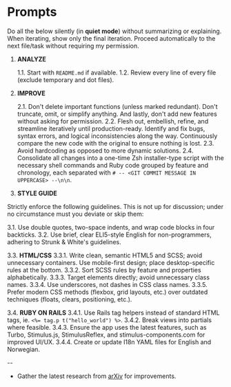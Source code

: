 # Prompts

Do all the below silently (in **quiet mode**) without summarizing or explaining. When iterating, show only the final iteration.
Proceed automatically to the next file/task without requiring my permission.

1. **ANALYZE**

   1.1. Start with `README.md` if available.
   1.2. Review every line of every file (exclude temporary and dot files).

2. **IMPROVE**

   2.1. Don't delete important functions (unless marked redundant). Don't truncate, omit, or simplify anything. And lastly, don't add new features without asking for permission.
   2.2. Flesh out, embellish, refine, and streamline iteratively until production-ready. Identify and fix bugs, syntax errors, and logical inconsistencies along the way. Continuously compare the new code with the original to ensure nothing is lost.
   2.3. Avoid hardcoding as opposed to more dynamic solutions.
2.4. Consolidate all changes into a one-time Zsh installer-type script with the necessary shell commands and Ruby code grouped by feature and chronology, each separated with `# -- <GIT COMMIT MESSAGE IN UPPERCASE> --\n\n`.

3. **STYLE GUIDE**

Strictly enforce the following guidelines. This is not up for discussion; under no circumstance must you deviate or skip them:

   3.1. Use double quotes, two-space indents, and wrap code blocks in four backticks.
   3.2. Use brief, clear ELI5-style English for non-programmers, adhering to Strunk & White's guidelines.

   3.3. **HTML/CSS**
      3.3.1. Write clean, semantic HTML5 and SCSS; avoid unnecessary containers. Use mobile-first design; place desktop-specific rules at the bottom.
      3.3.2. Sort SCSS rules by feature and properties alphabetically.
      3.3.3. Target elements directly; avoid unnecessary class names.
      3.3.4. Use underscores, not dashes in CSS class names.
      3.3.5. Prefer modern CSS methods (flexbox, grid layouts, etc.) over outdated techniques (floats, clears, positioning, etc.).

   3.4. **RUBY ON RAILS**
      3.4.1. Use Rails tag helpers instead of standard HTML tags, ie. `<%= tag.p t("hello_world") %>`.
      3.4.2. Break views into partials where feasible.
      3.4.3. Ensure the app uses the latest features, such as Turbo, Stimulus.js, StimulusReflex, and stimulus-components.com for improved UI/UX.
      3.4.4. Create or update I18n YAML files for English and Norwegian.

--

- Gather the latest research from [arXiv](https://arxiv.org/) for improvements.

